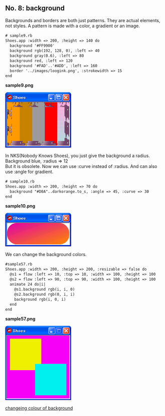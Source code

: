 No. 8: background
---------------

Backgrounds and borders are both just patterns. 
They are actual elements, not styles. 
A pattern is made with a color, a gradient or an image. 

	# sample9.rb
	Shoes.app :width => 200, :height => 140 do
	  background '#FF9900'
	  background rgb(192, 128, 0), :left => 40
	  background gray(0.6), :left => 80
	  background red, :left => 120
	  background '#FAD'..'#ADD', :left => 160
	  border '../images/loogink.png', :strokewidth => 15
	end

**sample9.png**

![sample9.png](http://github.com/ashbb/shoes_tutorial_html/raw/master/images/sample9.png)

In NKS(Nobody Knows Shoes), you just give the background a radius. <br>
Background blue, :radius => 12 <br>
But it is obsolete. Now we can use :curve instead of :radius. And can also use :angle for gradient. <br>

	# sample10.rb
	Shoes.app :width => 200, :height => 70 do
	  background "#D0A"..darkorange.to_s, :angle => 45, :curve => 30
	end

**sample10.png**

![sample10.png](http://github.com/ashbb/shoes_tutorial_html/raw/master/images/sample10.png)


We can change the background colors.

	#sample57.rb
	Shoes.app :width => 200, :height => 200, :resizable => false do
	  @s1 = flow :left => 10, :top => 10, :width => 100, :height => 100
	  @s2 = flow :left => 90, :top => 90, :width => 100, :height => 100
	  animate 24 do|i|
	    @s1.background rgb(i, i, 0)
	    @s2.background rgb(0, i, i)
	    background rgb(i, 0, i)
	  end
	end

**sample57.png**

![sample57.png](http://github.com/ashbb/shoes_tutorial_html/raw/master/images/sample57.png)

[changeing colour of background](http://www.mail-archive.com/shoes@code.whytheluckystiff.net/msg02727.html)
